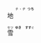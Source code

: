 地 <ruby><rt><ruby>チ・ヂ<br>**つち**　</ruby></rt></ruby>
<!--他 拖 駞 池 灺 鍦 虵 也 忚 髢 杝 肔 馳 阤 施 絁 葹 弛 箷 衪 暆 迆 酏 匜 迤 扡 崺 貤-->


<ruby>雪<rt>セツ</rt></ruby> <ruby><rt><ruby>**ゆき**　<br>**すす**ぐ</ruby></rt></ruby>
